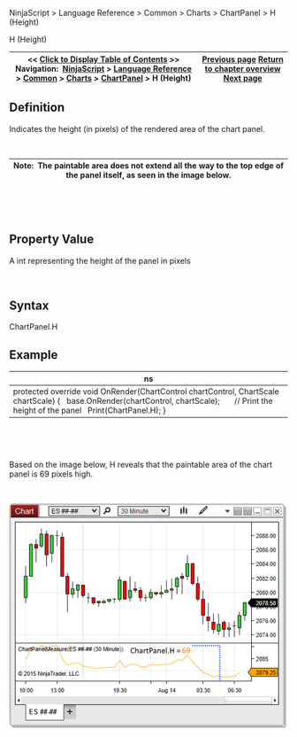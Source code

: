 ﻿


NinjaScript \> Language Reference \> Common \> Charts \> ChartPanel \> H (Height)






















H (Height)







| \<\< [Click to Display Table of Contents](h_height_chartpanel.md) \>\> **Navigation:**     [NinjaScript](ninjascript.md) \> [Language Reference](language_reference_wip.md) \> [Common](common.md) \> [Charts](chart.md) \> [ChartPanel](chartpanel.md) \> H (Height) | [Previous page](chartobjects.md) [Return to chapter overview](chartpanel.md) [Next page](isyacisdisplayedleft_chartpanel.md) |
| --- | --- |











## Definition


Indicates the height (in pixels) of the rendered area of the chart panel. 


 




| Note:  The paintable area does not extend all the way to the top edge of the panel itself, as seen in the image below. |
| --- |



 


 


## Property Value


A int representing the height of the panel in pixels


 


## Syntax


ChartPanel.H


## 


## Example




| ns |
| --- |
| protected override void OnRender(ChartControl chartControl, ChartScale chartScale) {    base.OnRender(chartControl, chartScale);         // Print the height of the panel    Print(ChartPanel.H); } |



 


 


Based on the image below, H reveals that the paintable area of the chart panel is 69 pixels high.


 


![ChartPanel_H](chartpanel_h.png)








